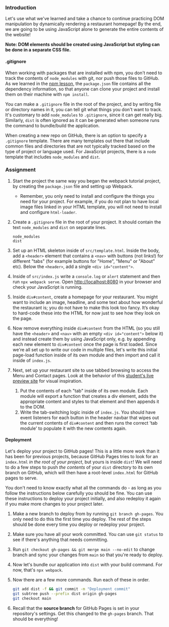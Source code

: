 ### Introduction

Let's use what we've learned and take a chance to continue practicing DOM manipulation by dynamically rendering a restaurant homepage! By the end, we are going to be using JavaScript alone to generate the entire contents of the website!

**Note: DOM elements should be created using JavaScript but styling can be done in a separate CSS file.**

<div class="lesson-note lesson-note--tip" markdown="1">

#### .gitignore

When working with packages that are installed with npm, you don't need to track the contents of `node_modules` with git, nor push those files to GitHub. As we learned in the [npm lesson](https://www.theodinproject.com/lessons/node-path-javascript-npm), the `package.json` file contains all the dependency information, so that anyone can clone your project and install them on their machine with `npm install`.

You can make a `.gitignore` file in the root of the project, and by writing file or directory names in it, you can tell git what things you don't want to track. It's customary to add `node_modules` to `.gitignore`, since it can get really big. Similarly, `dist` is often ignored as it can be generated when someone runs the command to bundle/build the application.

When creating a new repo on GitHub, there is an option to specify a `.gitignore` template.  There are many templates out there that include common files and directories that are not typically tracked based on the type of project or language used.  For JavaScript projects, there is a `node` template that includes `node_modules` and `dist`.

</div>

### Assignment

<div class="lesson-content__panel" markdown="1">

1. Start the project the same way you began the webpack tutorial project, by creating the `package.json` file and setting up Webpack.
    - Remember, you only need to install and configure the things you need for your project. For example, if you do not plan to have local image files linked in your HTML template, you will not need to install and configure `html-loader`.
1. Create a `.gitignore` file in the root of your project. It should contain the text `node_modules` and `dist` on separate lines.

   ```text
   node_modules
   dist
   ```

1. Set up an HTML skeleton inside of `src/template.html`. Inside the body, add a `<header>` element that contains a `<nav>` with buttons (not links!) for different "tabs" (for example buttons for "Home", "Menu" or "About" etc). Below the `<header>`, add a single `<div id="content">`.
1. Inside of `src/index.js` write a `console.log` or `alert` statement and then run `npx webpack serve`. Open [http://localhost:8080](http://localhost:8080) in your browser and check your JavaScript is running.
1. Inside `div#content`, create a homepage for your restaurant. You might want to include an image, headline, and some text about how wonderful the restaurant is; you do not have to make this look too fancy. It’s okay to hard-code these into the HTML for now just to see how they look on the page.
1. Now remove everything inside `div#content` from the HTML (so you still have the `<header>` and `<nav>` with an empty `<div id="content">` below it) and instead create them by using JavaScript only, e.g. by appending each new element to `div#content` once the page is first loaded. Since we're all set up to write our code in multiple files, let's write this initial page-load function inside of its own module and then import and call it inside of `index.js`.
1. Next, set up your restaurant site to use tabbed browsing to access the Menu and Contact pages. Look at the behavior of this [student's live preview site](https://web.archive.org/web/20221024060550/https://eckben.github.io/bearysBreakfastBar/) for visual inspiration.
    1. Put the contents of each "tab" inside of its own module. Each module will export a function that creates a div element, adds the appropriate content and styles to that element and then appends it to the DOM.
    1. Write the tab-switching logic inside of `index.js`. You should have event listeners for each button in the header navbar that wipes out the current contents of `div#content` and then runs the correct 'tab module' to populate it with the new contents again.

#### Deployment

Let's deploy your project to GitHub pages! This is a little more work than it has been for previous projects, because GitHub Pages tries to look for an `index.html` *in the root of your project*, but yours is inside `dist`! We will need to do a few steps to push *the contents* of your `dist` directory to its own branch on GitHub, which will then have a root-level `index.html` for GitHub pages to serve.

You don't need to know exactly what all the commands do - as long as you follow the instructions below carefully you should be fine. You can use these instructions to deploy your project initially, and also redeploy it again if you make more changes to your project later.

1. Make a new branch to deploy from by running `git branch gh-pages`. You only need to do this the first time you deploy. The rest of the steps should be done every time you deploy or redeploy your project.
1. Make sure you have all your work committed. You can use `git status` to see if there's anything that needs committing.
1. Run `git checkout gh-pages && git merge main --no-edit` to change branch and sync your changes from `main` so that you're ready to deploy.
1. Now let's bundle our application into `dist` with your build command. For now, that's `npx webpack`.
1. Now there are a few more commands. Run each of these in order.

   ```bash
   git add dist -f && git commit -m "Deployment commit"
   git subtree push --prefix dist origin gh-pages
   git checkout main
   ```

1. Recall that the **source branch** for GitHub Pages is set in your repository's settings. Get this changed to the `gh-pages` branch. That should be everything!

</div>
